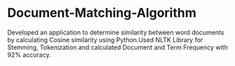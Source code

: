 # Document-Matching-Algorithm
Developed an application to determine similarity between word documents by calculating Cosine similarity using Python.Used NLTK Library for Stemming, Tokenization and calculated Document and Term Frequency with  92%  accuracy. 
